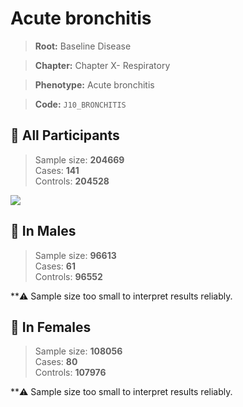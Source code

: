 # Acute bronchitis

> **Root:** Baseline Disease  

> **Chapter:** Chapter X- Respiratory  

> **Phenotype:** Acute bronchitis  

> **Code:** `J10_BRONCHITIS`

## 🧪 All Participants  
> Sample size: **204669**  
> Cases: **141**  
> Controls: **204528**
<img src="/Disease/Figures/ALL/Incidence/J10_BRONCHITIS.png"/>
<CsvTable src="/Disease/Data/ALL/Incidence/COX_J10_BRONCHITIS.csv" label="🔍 View full results" />

## 👨 In Males  
> Sample size: **96613**  
> Cases: **61**  
> Controls: **96552**

**⚠️ Sample size too small to interpret results reliably.


## 👩 In Females  
> Sample size: **108056**  
> Cases: **80**  
> Controls: **107976**

**⚠️ Sample size too small to interpret results reliably.

